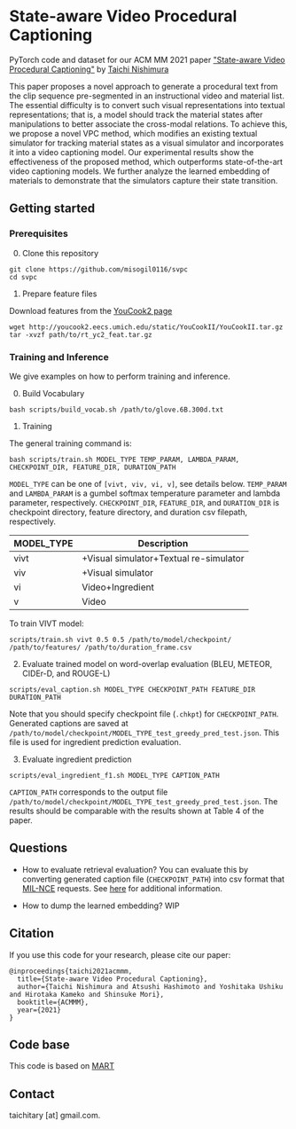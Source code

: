 State-aware Video Procedural Captioning
=====
PyTorch code and dataset for our ACM MM 2021 paper ["State-aware Video Procedural Captioning"]()
by [Taichi Nishimura](https://misogil0116.github.io/nishimura/)

This paper proposes a novel approach to generate a procedural text from the clip sequence pre-segmented in an instructional video and material list.
The essential difficulty is to convert such visual representations into textual representations; that is, a model should track the material states after manipulations to better associate the cross-modal relations.
To achieve this, we propose a novel VPC method, which modifies an existing textual simulator for tracking material states as a visual simulator and incorporates it into a video captioning model.
Our experimental results show the effectiveness of the proposed method, which outperforms state-of-the-art video captioning models.
We further analyze the learned embedding of materials to demonstrate that the simulators capture their state transition.

## Getting started
### Prerequisites
0. Clone this repository
```
git clone https://github.com/misogil0116/svpc
cd svpc
```

1. Prepare feature files

Download features from the [YouCook2 page](http://youcook2.eecs.umich.edu/download)
```
wget http://youcook2.eecs.umich.edu/static/YouCookII/YouCookII.tar.gz
tar -xvzf path/to/rt_yc2_feat.tar.gz 
```

### Training and Inference
We give examples on how to perform training and inference.

0. Build Vocabulary
```
bash scripts/build_vocab.sh /path/to/glove.6B.300d.txt
```

1. Training

The general training command is:
```
bash scripts/train.sh MODEL_TYPE TEMP_PARAM, LAMBDA_PARAM, CHECKPOINT_DIR, FEATURE_DIR, DURATION_PATH
```
`MODEL_TYPE` can be one of `[vivt, viv, vi, v]`, see details below.
`TEMP_PARAM` and `LAMBDA_PARAM` is a gumbel softmax temperature parameter and lambda parameter, respectively.
`CHECKPOINT_DIR`, `FEATURE_DIR`, and `DURATION_DIR` is checkpoint directory, feature directory, and duration csv filepath, respectively.

| MODEL_TYPE         | Description                            |
|--------------------|----------------------------------------|
| vivt               | +Visual simulator+Textual re-simulator |
| viv                | +Visual simulator                      |
| vi                 | Video+Ingredient                       |
| v                  | Video                                  |


To train VIVT model:
```
scripts/train.sh vivt 0.5 0.5 /path/to/model/checkpoint/ /path/to/features/ /path/to/duration_frame.csv
```

2. Evaluate trained model on word-overlap evaluation (BLEU, METEOR, CIDEr-D, and ROUGE-L)
```
scripts/eval_caption.sh MODEL_TYPE CHECKPOINT_PATH FEATURE_DIR DURATION_PATH
```
Note that you should specify checkpoint file (`.chkpt`) for `CHECKPOINT_PATH`.
Generated captions are saved at `/path/to/model/checkpoint/MODEL_TYPE_test_greedy_pred_test.json`.
This file is used for ingredient prediction evaluation.

3. Evaluate ingredient prediction
```
scripts/eval_ingredient_f1.sh MODEL_TYPE CAPTION_PATH
```
`CAPTION_PATH` corresponds to the output file `/path/to/model/checkpoint/MODEL_TYPE_test_greedy_pred_test.json`.
The results should be comparable with the results shown at Table 4 of the paper. 

## Questions
- How to evaluate retrieval evaluation?
You can evaluate this by converting generated caption file (`CHECKPOINT_PATH`) into csv format that [MIL-NCE](https://github.com/antoine77340/MIL-NCE_HowTo100M) requests. See [here](https://github.com/antoine77340/MIL-NCE_HowTo100M#zero-shot-evaluation-retrieval-on-msr-vtt-and-youcook2) for additional information.

- How to dump the learned embedding?
WIP

## Citation
If you use this code for your research, please cite our paper:
```
@inproceedings{taichi2021acmmm,
  title={State-aware Video Procedural Captioning},
  author={Taichi Nishimura and Atsushi Hashimoto and Yoshitaka Ushiku and Hirotaka Kameko and Shinsuke Mori},
  booktitle={ACMMM},
  year={2021}
}
```

## Code base
This code is based on [MART](https://github.com/jayleicn/recurrent-transformer)

## Contact
taichitary [at] gmail.com.
